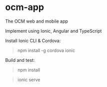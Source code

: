 # ocm-app
The OCM web and mobile app

Implement using Ionic, Angular and TypeScript

Install Ionic CLI & Cordova:
> npm install -g cordova ionic

Build and test:
> npm install

> ionic serve
